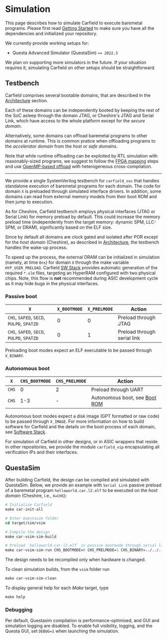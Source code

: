 # Simulation

This page describes how to simulate Carfield to execute baremetal programs. Please first read
[Getting Started](../gs.md) to make sure you have all the dependencies and initialized your
repository.

We currently provide working setups for:

- Questa Advanced Simulator (QuestaSim) `>= 2022.3`

We plan on supporting more simulators in the future. If your situation requires it, simulating
Carfield on other setups should be straightforward.

## Testbench

Carfield comprises several bootable domains, that are described in the
[Architecture](../um/arch.md#domains) section.

Each of these domains can be independently booted by keeping the rest of the SoC asleep through the
domain JTAG, or Cheshire's JTAG and Serial Link, which have access to the whole platform except for
the *secure domain*.

Alternatively, some domains can offload baremetal programs to other domains at runtime. This is
common pratice when offloading programs to the *accelerator domain* from the *host* or *safe
domains*.

Note that while runtime offloading can be exploited by RTL simulation with reasonably-sized
programs, we suggest to follow the [FPGA mapping](xilinx.md) steps and use [OpenMP-based
offload](../um/sw.md) with heterogeneous cross-compilation.

---

We provide a single SystemVerilog testbench for `carfield_soc` that handles standalone execution of
baremetal programs for each domain. The code for domain `X` is preloaded through simulated interface
drivers. In addition, some domains can read from external memory models from their boot ROM and then jump to
execution.

As for Cheshire, Carfield testbench employs physical interfaces (JTAG or Serial Link) for memory
preload by default. This could increase the memory preload time (independently from the target
memory: dynamic SPM, LLC-SPM, or DRAM), significantly based on the ELF size. 

Since by default all domains are clock gated and isolated after POR except for the *host domain*
(Cheshire), as described in [Architecture](../um/arch.md), the testbench handles the wake-up
process.

To speed up the process, the external DRAM can be initialized in simulation (namely, at time `0ns`)
for domain `X` through the make variable `HYP_USER_PRELOAD`. Carfield [SW Stack](../um/sw.md)
provides automatic generation of the required `*.slm` files, targeting an HyperRAM configured with
two physical chips. Note, this flow is **not** recommended during ASIC development cycle as it may
hide bugs in the physical interfaces.

### Passive boot

| `X`                                       | `X_BOOTMODE` | `X_PRELMODE` | Action                  |
| ----------------------------------------- | ---------- | ---------- | --------------------------- |
| `CHS`, `SAFED`, `SECD`, `PULPD`, `SPATZD` | 0          | 0          | Preload through JTAG        |
| `CHS`, `SAFED`, `SECD`, `PULPD`, `SPATZD` | 0          | 1          | Preload through serial link |

Preloading boot modes expect an ELF executable to be passed through `X_BINARY`.

### Autonomous boot

| `X`           | `CHS_BOOTMODE` | `CHS_PRELMODE` | Action                                                |
| ------------- | -------------- | -------------- | ----------------------------------------------------- |
| `CHS`         | 0              | 2              | Preload through UART                                  |
| `CHS`         | 1-3            | -              | Autonomous boot, see [Boot ROM](../um/sw.md#boot-rom) |

Autonomous boot modes expect a disk image (GPT formatted or raw code) to be passed through
`X_IMAGE`. For more information on how to build software for Carfield and the details on the boot
process of each domain, see [Software Stack](../um/sw.md).

For simulation of Carfield in other designs, or in ASIC wrappers that reside in other repositories,
we provide the module `carfield_vip` encapsulating all verification IPs and their interfaces.

## QuestaSim

After building Carfield, the design can be compiled and simulated with QuestaSim. Below, we provide
an example with `Serial Link` passive preload of a baremetal program `helloworld.car.l2.elf` to be
executed on the *host domain* (Cheshire, i.e., `X=CHS`):

```tcl
# Initialize Carfield
make car-init-all

# Enter Questasim folder
cd target/sim/vsim

# Compile the design
make car-vsim-sim-build

# Preload `helloworld.car.l2.elf` in passive bootmode through serial link, then start the simulation
make car-vsim-sim-run CHS_BOOTMODE=0 CHS_PRELMODE=1 CHS_BINARY=../../../sw/tests/bare-metal/hostd/helloworld.car.l2.elf
```

The design needs to be recompiled only when hardware is changed.

To clean simulation builds, from the `vsim` folder run

```tcl
make car-vsim-sim-clean
```

To display general help for each *Make* target, type

```tcl
make help
```

### Debugging

Per default, Questasim compilation is performance-optimised, and GUI and simulation logging are
disabled. To enable full visibility, logging, and the Questa GUI, set `DEBUG=1` when launching the
simulation.
